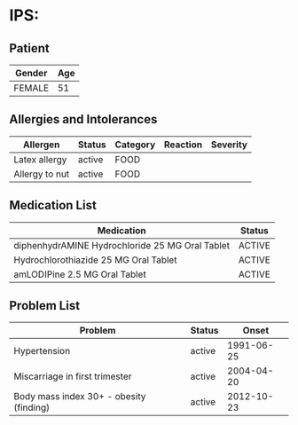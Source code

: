 # IPS:

## Patient

|Gender|Age|
|---|---|
|FEMALE|51|

## Allergies and Intolerances

|Allergen|Status|Category|Reaction|Severity|
|---|---|---|---|---|
|Latex allergy|active|FOOD|||
|Allergy to nut|active|FOOD|||

## Medication List

|Medication|Status|
|---|---|
|diphenhydrAMINE Hydrochloride 25 MG Oral Tablet|ACTIVE|
|Hydrochlorothiazide 25 MG Oral Tablet|ACTIVE|
|amLODIPine 2.5 MG Oral Tablet|ACTIVE|

## Problem List

|Problem|Status|Onset|
|---|---|---|
|Hypertension|active|1991-06-25|
|Miscarriage in first trimester|active|2004-04-20|
|Body mass index 30+ - obesity (finding)|active|2012-10-23|
